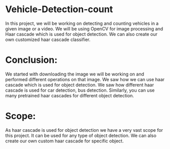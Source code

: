 # Vehicle-Detection-count
In this project, we will be working on detecting and counting vehicles in a given image or a video. We will be using OpenCV for image processing and Haar cascade which is used for object detection. We can also create our own customized haar cascade classifier.

# Conclusion:
We started with downloading the image we will be working on and performed different operations on that image. We saw how we can use haar cascade which is used for object detection. We saw how different haar cascade is used for car detection, bus detection. Similarly, you can use many pretrained haar cascades for different object detection.

# Scope:
As haar cascade is used for object detection we have a very vast scope for this project. It can be used for any type of object detection. We can also create our own custom haar cascade for specific object.
